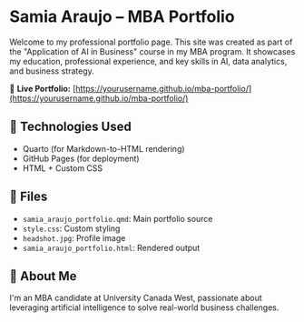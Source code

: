 # Samia Araujo – MBA Portfolio

Welcome to my professional portfolio page. This site was created as part of the "Application of AI in Business" course in my MBA program. It showcases my education, professional experience, and key skills in AI, data analytics, and business strategy.

🔗 **Live Portfolio:** [https://yourusername.github.io/mba-portfolio/](https://yourusername.github.io/mba-portfolio/)

## 📄 Technologies Used

- Quarto (for Markdown-to-HTML rendering)
- GitHub Pages (for deployment)
- HTML + Custom CSS

## 📁 Files

- `samia_araujo_portfolio.qmd`: Main portfolio source
- `style.css`: Custom styling
- `headshot.jpg`: Profile image
- `samia_araujo_portfolio.html`: Rendered output

## 🧠 About Me

I'm an MBA candidate at University Canada West, passionate about leveraging artificial intelligence to solve real-world business challenges.
